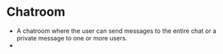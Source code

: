 # Chatroom
* A chatroom where the user can send messages to the entire chat or a private message to one or more users.
*
